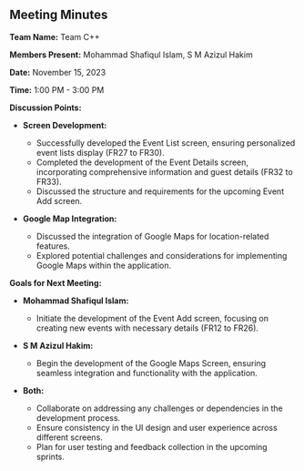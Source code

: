 ## Meeting Minutes

**Team Name:** Team C++

**Members Present:** Mohammad Shafiqul Islam, S M Azizul Hakim

**Date:** November 15, 2023

**Time:** 1:00 PM - 3:00 PM

**Discussion Points:**
- **Screen Development:**
  - Successfully developed the Event List screen, ensuring personalized event lists display (FR27 to FR30).
  - Completed the development of the Event Details screen, incorporating comprehensive information and guest details (FR32 to FR33).
  - Discussed the structure and requirements for the upcoming Event Add screen.

- **Google Map Integration:**
  - Discussed the integration of Google Maps for location-related features.
  - Explored potential challenges and considerations for implementing Google Maps within the application.

**Goals for Next Meeting:**
- **Mohammad Shafiqul Islam:**
  - Initiate the development of the Event Add screen, focusing on creating new events with necessary details (FR12 to FR26).

- **S M Azizul Hakim:**
  - Begin the development of the Google Maps Screen, ensuring seamless integration and functionality with the application.

- **Both:**
  - Collaborate on addressing any challenges or dependencies in the development process.
  - Ensure consistency in the UI design and user experience across different screens.
  - Plan for user testing and feedback collection in the upcoming sprints.